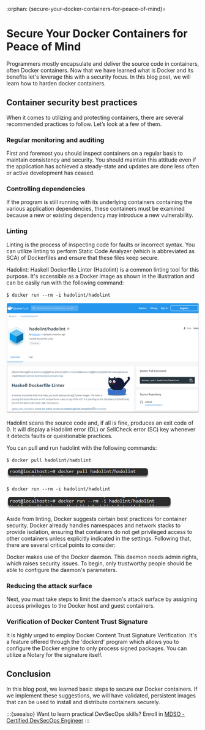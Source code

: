 :orphan:
(secure-your-docker-containers-for-peace-of-mind)=

# Secure Your Docker Containers for Peace of Mind

Programmers mostly encapsulate and deliver the source code in containers, often Docker containers. Now that we have learned what is Docker and its benefits let's leverage this with a security focus. In this blog post, we will learn how to harden docker containers.

## Container security best practices

When it comes to utilizing and protecting containers, there are several recommended practices to follow. Let’s look at a few of them.

### Regular monitoring and auditing

First and foremost you should inspect containers on a regular basis to maintain consistency and security. You should maintain this attitude even if the application has achieved a steady-state and updates are done less often or active development has ceased.

### Controlling dependencies

If the program is still running with its underlying containers containing the various application dependencies, these containers must be examined because a new or existing dependency may introduce a new vulnerability.

### Linting

Linting is the process of inspecting code for faults or incorrect syntax. You can utilize linting to perform Static Code Analyzer (which is abbreviated as SCA) of Dockerfiles and ensure that these files keep secure.

Hadolint: Haskell Dockerfile Linter (Hadolint) is a common linting tool for this purpose. It's accessible as a Docker image as shown in the illustration and can be easily run with the following command:

`$ docker run --rm -i hadolint/hadolint`

![alt img](images/securing-docker-65.png)

Hadolint scans the source code and, if all is fine, produces an exit code of 0. It will display a Hadolint error (DL) or SellCheck error (SC) key whenever it detects faults or questionable practices.

You can pull and run hadolint with the following commands:

`$ docker pull hadolint/hadolint`

![alt img](images/securing-docker-72.png)

`$ docker run --rm -i hadolint/hadolint`

![alt img](images/securing-docker-73.png)

Aside from linting, Docker suggests certain best practices for container security. Docker already handles namespaces and network stacks to provide isolation, ensuring that containers do not get privileged access to other containers unless explicitly indicated in the settings. Following that, there are several critical points to consider:

Docker makes use of the Docker daemon. This daemon needs admin rights, which raises security issues. To begin, only trustworthy people should be able to configure the daemon's parameters.

### Reducing the attack surface

Next, you must take steps to limit the daemon's attack surface by assigning access privileges to the Docker host and guest containers.

### Verification of Docker Content Trust Signature

It is highly urged to employ Docker Content Trust Signature Verification. It's a feature offered through the 'dockerd' program which allows you to configure the Docker engine to only process signed packages. You can utilize a Notary for the signature itself.

## Conclusion

In this blog post, we learned basic steps to secure our Docker containers. If we implement these suggestions, we will have validated, persistent images that can be used to install and distribute containers securely.

:::{seealso}
Want to learn practical DevSecOps skills? Enroll in [MDSO - Certified DevSecOps Engineer](https://www.mosse-institute.com/certifications/mdso-certified-devsecops-engineer.html)
:::
